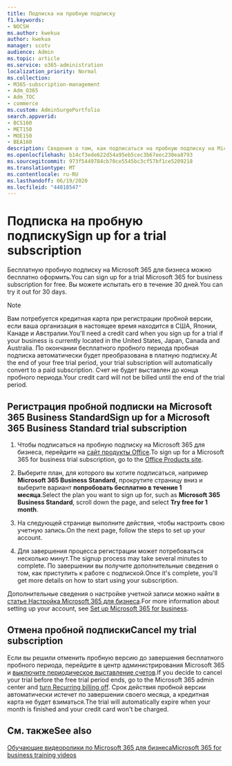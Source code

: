 ```yaml
---
title: Подписка на пробную подписку
f1.keywords:
- NOCSH
ms.author: kwekua
author: kwekua
manager: scotv
audience: Admin
ms.topic: article
ms.service: o365-administration
localization_priority: Normal
ms.collection:
- M365-subscription-management
- Adm_O365
- Adm_TOC
- commerce
ms.custom: AdminSurgePortfolio
search.appverid:
- BCS160
- MET150
- MOE150
- BEA160
description: Сведения о том, как подписаться на пробную подписку на Microsoft 365 для бизнеса.
ms.openlocfilehash: b14cf3ede622d54a95eb5cec3b67eec230ea8793
ms.sourcegitcommit: 973f5449784cb70ce5545bc3cf57bf1ce5209218
ms.translationtype: MT
ms.contentlocale: ru-RU
ms.lasthandoff: 06/19/2020
ms.locfileid: "44818547"
---
```

# <a name="sign-up-for-a-trial-subscription"></a><span data-ttu-id="1bd6f-103">Подписка на пробную подписку</span><span class="sxs-lookup"><span data-stu-id="1bd6f-103">Sign up for a trial subscription</span></span>

<span data-ttu-id="1bd6f-104">Бесплатную пробную подписку на Microsoft 365 для бизнеса можно бесплатно оформить.</span><span class="sxs-lookup"><span data-stu-id="1bd6f-104">You can sign up for a trial Microsoft 365 for business subscription for free.</span></span> <span data-ttu-id="1bd6f-105">Вы можете испытать его в течение 30 дней.</span><span class="sxs-lookup"><span data-stu-id="1bd6f-105">You can try it out for 30 days.</span></span>

> [!NOTE]
> <span data-ttu-id="1bd6f-106">Вам потребуется кредитная карта при регистрации пробной версии, если ваша организация в настоящее время находится в США, Японии, Канаде и Австралии.</span><span class="sxs-lookup"><span data-stu-id="1bd6f-106">You'll need a credit card when you sign up for a trial if your business is currently located in the United States, Japan, Canada and Australia.</span></span> <span data-ttu-id="1bd6f-107">По окончании бесплатного пробного периода пробная подписка автоматически будет преобразована в платную подписку.</span><span class="sxs-lookup"><span data-stu-id="1bd6f-107">At the end of your free trial period, your trial subscription will automatically convert to a paid subscription.</span></span> <span data-ttu-id="1bd6f-108">Счет не будет выставлен до конца пробного периода.</span><span class="sxs-lookup"><span data-stu-id="1bd6f-108">Your credit card will not be billed until the end of the trial period.</span></span>

## <a name="sign-up-for-a-microsoft-365-business-standard-trial-subscription"></a><span data-ttu-id="1bd6f-109">Регистрация пробной подписки на Microsoft 365 Business Standard</span><span class="sxs-lookup"><span data-stu-id="1bd6f-109">Sign up for a Microsoft 365 Business Standard trial subscription</span></span>

1. <span data-ttu-id="1bd6f-110">Чтобы подписаться на пробную подписку на Microsoft 365 для бизнеса, перейдите на [сайт продукты Office](https://www.aka.ms/office365signup).</span><span class="sxs-lookup"><span data-stu-id="1bd6f-110">To sign up for a Microsoft 365 for business trial subscription, go to the [Office Products site](https://www.aka.ms/office365signup).</span></span>

2. <span data-ttu-id="1bd6f-111">Выберите план, для которого вы хотите подписаться, например **Microsoft 365 Business Standard**, прокрутите страницу вниз и выберите вариант **попробовать бесплатно в течение 1 месяца**.</span><span class="sxs-lookup"><span data-stu-id="1bd6f-111">Select the plan you want to sign up for, such as **Microsoft 365 Business Standard**, scroll down the page, and select **Try free for 1 month**.</span></span>

3. <span data-ttu-id="1bd6f-112">На следующей странице выполните действия, чтобы настроить свою учетную запись.</span><span class="sxs-lookup"><span data-stu-id="1bd6f-112">On the next page, follow the steps to set up your account.</span></span>

4. <span data-ttu-id="1bd6f-113">Для завершения процесса регистрации может потребоваться несколько минут.</span><span class="sxs-lookup"><span data-stu-id="1bd6f-113">The signup process may take several minutes to complete.</span></span> <span data-ttu-id="1bd6f-114">По завершении вы получите дополнительные сведения о том, как приступить к работе с подпиской.</span><span class="sxs-lookup"><span data-stu-id="1bd6f-114">Once it's complete, you'll get more details on how to start using your subscription.</span></span>

<span data-ttu-id="1bd6f-115">Дополнительные сведения о настройке учетной записи можно найти в [статье Настройка Microsoft 365 для бизнеса](../admin/setup/setup.md).</span><span class="sxs-lookup"><span data-stu-id="1bd6f-115">For more information about setting up your account, see [Set up Microsoft 365 for business](../admin/setup/setup.md).</span></span>

## <a name="cancel-my-trial-subscription"></a><span data-ttu-id="1bd6f-116">Отмена пробной подписки</span><span class="sxs-lookup"><span data-stu-id="1bd6f-116">Cancel my trial subscription</span></span>

<span data-ttu-id="1bd6f-117">Если вы решили отменить пробную версию до завершения бесплатного пробного периода, перейдите в центр администрирования Microsoft 365 и [выключите периодическое выставление счетов](subscriptions/renew-your-subscription.md#turn-recurring-billing-off-or-on).</span><span class="sxs-lookup"><span data-stu-id="1bd6f-117">If you decide to cancel your trial before the free trial period ends, go to the Microsoft 365 admin center and [turn Recurring billing off](subscriptions/renew-your-subscription.md#turn-recurring-billing-off-or-on).</span></span> <span data-ttu-id="1bd6f-118">Срок действия пробной версии автоматически истечет по завершении своего месяца, а кредитная карта не будет взиматься.</span><span class="sxs-lookup"><span data-stu-id="1bd6f-118">The trial will automatically expire when your month is finished and your credit card won't be charged.</span></span>

## <a name="see-also"></a><span data-ttu-id="1bd6f-119">См. также</span><span class="sxs-lookup"><span data-stu-id="1bd6f-119">See also</span></span>

[<span data-ttu-id="1bd6f-120">Обучающие видеоролики по Microsoft 365 для бизнеса</span><span class="sxs-lookup"><span data-stu-id="1bd6f-120">Microsoft 365 for business training videos</span></span>](https://support.microsoft.com/office/6ab4bbcd-79cf-4000-a0bd-d42ce4d12816)